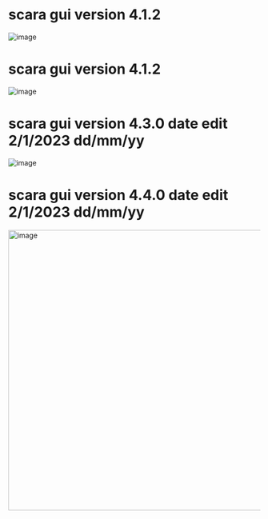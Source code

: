 # scara gui version 4.1.2

![image](https://user-images.githubusercontent.com/63534193/210099250-5d8d8bdf-53a4-4051-ada0-e08a666ec536.png)


# scara gui version 4.1.2

![image](https://user-images.githubusercontent.com/63534193/210138972-a7adcb5a-31a4-417a-9be3-9442e83397fa.png)

# scara gui version 4.3.0 date edit 2/1/2023 dd/mm/yy

![image](https://user-images.githubusercontent.com/63534193/210181165-47d5684e-f1de-4f40-a3d7-0bd1d09a5f5a.png)

# scara gui version 4.4.0 date edit 2/1/2023 dd/mm/yy

<img width="561" alt="image" src="https://user-images.githubusercontent.com/63534193/211058729-2e8c4080-d80a-49d3-85f4-b92aec094d38.png">
